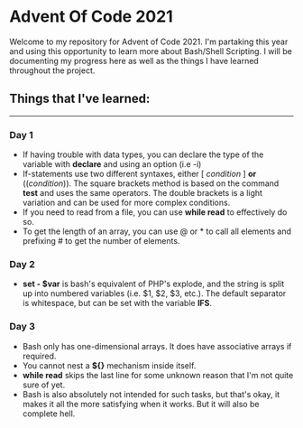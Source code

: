 # Advent Of Code 2021
Welcome to my repository for Advent of Code 2021. I'm partaking this year and using this opportunity to learn more about Bash/Shell Scripting. I will be documenting my progress here as well as the things I have learned throughout the project.

## Things that I've learned:
---
### Day 1

- If having trouble with data types, you can declare the type of the variable with **declare** and using an option (i.e -i)
- If-statements use two different syntaxes, either [ *condition* ] **or** ((*condition*)). The square brackets method is based on the command **test** and uses the same operators. The double brackets is a light variation and can be used for more complex conditions.
- If you need to read from a file, you can use **while read** to effectively do so.
- To get the length of an array, you can use @ or * to call all elements and prefixing # to get the number of elements.

### Day 2

- **set - $var** is bash's equivalent of PHP's explode, and the string is split up into numbered variables (i.e. $1, $2, $3, etc.). The default separator is whitespace, but can be set with the variable **IFS**.

### Day 3

- Bash only has one-dimensional arrays. It does have associative arrays if required.
- You cannot nest a **${}** mechanism inside itself.
- **while read** skips the last line for some unknown reason that I'm not quite sure of yet.
- Bash is also absolutely not intended for such tasks, but that's okay, it makes it all the more satisfying when it works. But it will also be complete hell.
